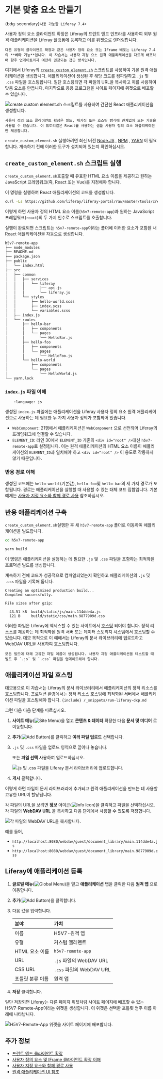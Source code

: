 # 기본 맞춤 요소 만들기

{bdg-secondary}`사용 가능한 Liferay 7.4+`

사용자 정의 요소 클라이언트 확장은 Liferay의 프런트 엔드 인프라를 사용하여 외부 원격 애플리케이션을 Liferay 플랫폼에 등록하고 이를 위젯으로 렌더링합니다.

```{warning}
다른 유형의 클라이언트 확장과 같은 사용자 정의 요소 또는 IFrame 배포는 Liferay 7.4의 **베타 기능**입니다. 이 자습서는 사용자 지정 요소 원격 애플리케이션을 다르게 배포하며 향후 업데이트까지 여전히 권장되는 접근 방식입니다.
```

여기에서 Liferay의 [`create_custom_element.sh`](https://raw.githubusercontent.com/liferay/liferay-portal/master/tools/create_custom_element.sh) 스크립트를 사용하여 기본 원격 애플리케이션을 생성합니다. 애플리케이션이 생성된 후 해당 코드를 컴파일하고 `.js` 및 `.css` 파일을 호스팅합니다. 일단 호스팅되면 각 파일의 URL을 복사하고 이를 사용하여 맞춤 요소를 만듭니다. 마지막으로 응용 프로그램을 사이트 페이지에 위젯으로 배포할 수 있습니다.

![create **custom** element.sh 스크립트를 사용하여 간단한 React 애플리케이션을 생성합니다.](./creating-a-basic-custom-element/images/01.png)

```{note}
사용자 정의 요소 클라이언트 확장은 빌드, 패키징 또는 호스팅 방식에 관계없이 모든 기술을 사용할 수 있습니다. 이 튜토리얼은 React를 사용하는 샘플 사용자 정의 요소 애플리케이션만 제공합니다.
```

`create_custom_element.sh` 실행하려면 최신 버전 [Node.JS](https://nodejs.org/) , [NPM](https://www.npmjs.com/) , [YARN](https://classic.yarnpkg.com/) 이 필요합니다. 계속하기 전에 이러한 도구가 설치되어 있는지 확인하십시오.

## `create_custom_element.sh` 스크립트 실행

`create_custom_element.sh`호출할 때 유효한 HTML 요소 이름을 제공하고 원하는 JavaScript 프레임워크(즉, React 또는 Vue)를 지정해야 합니다.

이 명령을 실행하여 React 애플리케이션의 코드를 생성합니다.

```bash
curl -Ls https://github.com/liferay/liferay-portal/raw/master/tools/create_custom_element.sh | bash -s h5v7-remote-app react
```

이렇게 하면 사용자 정의 HTML 요소 이름(`h5v7-remote-app`)과 원하는 JavaScript 프레임워크(`react`)의 두 가지 인수로 스크립트를 호출합니다.

실행이 완료되면 스크립트는 `h5v7-remote-app`이라는 폴더에 이러한 요소가 포함된 새 React 애플리케이션을 자동으로 생성합니다.

```bash
h5v7-remote-app
├── node_modules
├── README.md
├── package.json
├── public
│   └── index.html
├── src
│   ├── common
│   │   ├── services
│   │   │   └── liferay
│   │   │       ├── api.js
│   │   │       └── liferay.js
│   │   └── styles
│   │       ├── hello-world.scss
│   │       ├── index.scss
│   │       └── variables.scss
│   ├── index.js
│   └── routes
│       ├── hello-bar
│       │   ├── components
│       │   └── pages
│       │       └── HelloBar.js
│       ├── hello-foo
│       │   ├── components
│       │   └── pages
│       │       └── HelloFoo.js
│       └── hello-world
│           ├── components
│           └── pages
│               └── HelloWorld.js
└── yarn.lock
```

### `index.js` 파일 이해

   ```{literalinclude} ./creating-a-basic-custom-element/resources/liferay-h5v7.zip/h5v7-remote-app/src/index.js
       :language: js
   ```

생성된 `index.js` 파일에는 애플리케이션을 Liferay 사용자 정의 요소 원격 애플리케이션으로 사용하는 데 필요한 두 가지 사용자 정의가 포함되어 있습니다.

* `WebComponent`: 21행에서 애플리케이션은 `WebComponent` 으로 선언되어 Liferay의 프레임워크에 연결할 수 있습니다.
* `ELEMENT_ID`: 라인 30에서 `ELEMENT_ID` 기존의 `<div id="root" />`대신 `h5v7-remote-app`로 설정됩니다. 이는 원격 애플리케이션의 HTML 요소 이름이 애플리케이션의 `ELEMENT_ID`과 일치해야 하고 `<div id="root" />` 이 용도로 작동하지 않기 때문입니다.

### 반응 경로 이해

생성된 코드에는 `hello-world` (기본값), `hello-foo`및 `hello-bar`의 세 가지 경로가 포함됩니다. 경로는 애플리케이션을 실행할 때 사용할 수 있는 대체 코드 집합입니다. 기본 예제는 [사용자 지정 요소와 함께 경로 사용](./using-routes-with-custom-elements.md) 참조하십시오.

## 반응 애플리케이션 구축

`create_custom_element.sh`실행한 후 새 `h5v7-remote-app` 폴더로 이동하여 애플리케이션을 빌드합니다.

```bash
cd h5v7-remote-app
```

```bash
yarn build
```

이 명령은 애플리케이션을 실행하는 데 필요한 `.js` 및 `.css` 파일을 포함하는 최적화된 프로덕션 빌드를 생성합니다.

계속하기 전에 코드가 성공적으로 컴파일되었는지 확인하고 애플리케이션의 `.js` 및 `.css` 파일을 기록해 둡니다.

```
Creating an optimized production build...
Compiled successfully.

File sizes after gzip:

  43.51 kB  build/static/js/main.114dde4a.js
  121 B     build/static/css/main.9877909d.css
```

이러한 파일은 Liferay에 액세스할 수 있는 사이트에서 [호스팅](#hosting-the-application-files) 되어야 합니다. 정적 리소스를 제공하는 데 최적화된 원격 서버 또는 데이터 스토리지 시스템에서 호스팅할 수 있습니다. 데모 목적으로 이 예에서는 Liferay의 문서 라이브러리에 업로드하고 WebDAV URL을 사용하여 호스팅합니다.

```{tip}
모든 빌드에 대해 고유한 파일 이름이 생성됩니다. 사용자 지정 애플리케이션을 테스트할 때 빌드 후 `.js` 및 `.css` 파일을 업데이트해야 합니다.
```

## 애플리케이션 파일 호스팅

데모용으로 이 자습서는 Liferay의 문서 라이브러리에서 애플리케이션의 정적 리소스를 호스팅합니다. 프로덕션 환경에서는 정적 리소스 호스팅에 최적화된 서버에서 애플리케이션 파일을 호스팅해야 합니다.
`{include} /_snippets/run-liferay-dxp.md`

그런 다음 다음 단계를 따르십시오.

1. **사이트 메뉴**(![Site Menu](../../../../images/icon-product-menu.png))을 열고 **콘텐츠 & 데이터** 확장한 다음 **문서 및 미디어** 로 이동합니다.

1. **추가**(![Add Button](../../../../images/icon-add.png))를 클릭하고 **여러 파일 업로드** 선택합니다.

1. `.js` 및 `.css` 파일을 업로드 영역으로 끌어다 놓습니다.

   또는 **파일 선택** 사용하여 업로드하십시오.

   ![.js 및 .css 파일을 Liferay 문서 라이브러리에 업로드합니다.](./creating-a-basic-custom-element/images/02.png)

1. **게시** 클릭합니다.

이렇게 하면 파일이 문서 라이브러리에 추가되고 원격 애플리케이션을 만드는 데 사용할 고유한 URL이 할당됩니다.

각 파일의 URL을 보려면 **정보** 아이콘(![Info Icon](../../../../images/icon-information.png))을 클릭하고 파일을 선택하십시오. 각 파일의 **WebDAV URL** 을 복사하고 다음 단계에서 사용할 수 있도록 저장합니다.

![각 파일의 WebDAV URL을 복사합니다.](./creating-a-basic-custom-element/images/03.png)

예를 들어,

* `http://localhost:8080/webdav/guest/document_library/main.114dde4a.js`
* `http://localhost:8080/webdav/guest/document_library/main.9877909d.css`

## Liferay에 애플리케이션 등록

1. **글로벌 메뉴**(![Global Menu](../../../../images/icon-applications-menu.png))을 열고 **애플리케이션** 탭을 클릭한 다음 **원격 앱** 으로 이동합니다.

1. **추가**(![Add Button](../../../../images/icon-add.png))을 클릭합니다.

1. 다음 값을 입력합니다.

   | 분야         | 가치                    |
   |:---------- |:--------------------- |
   | 이름         | H5V7-원격 앱             |
   | 유형         | 커스텀 엘레멘트              |
   | HTML 요소 이름 | `h5v7-remote-app`     |
   | URL        | `.js` 파일의 WebDAV URL  |
   | CSS URL    | `.css` 파일의 WebDAV URL |
   | 포틀릿 분류 이름  | 원격 앱                  |

1. **저장** 클릭합니다.

일단 저장되면 Liferay는 다른 페이지 위젯처럼 사이트 페이지에 배포할 수 있는 H5V7-Remote-App이라는 위젯을 생성합니다. 이 위젯은 선택한 포틀릿 범주 이름 아래에 나타납니다.

![H5V7-Remote-App 위젯을 사이트 페이지에 배포합니다.](./creating-a-basic-custom-element/images/04.png)

## 추가 정보

* [프런트 엔드 클라이언트 확장](../../front-end-client-extensions.md)
* [사용자 정의 요소 및 IFrame 클라이언트 확장 이해](../understanding-custom-element-and-iframe-client-extensions.md)
* [사용자 지정 요소와 함께 경로 사용](./using-routes-with-custom-elements.md)
* [원격 애플리케이션 UI 참조](../remote-applications-ui-reference.md)

